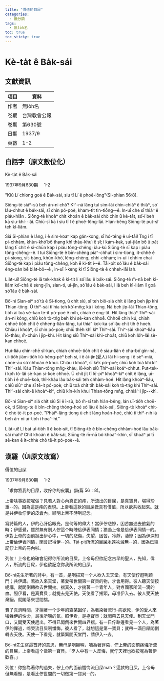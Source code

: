 ```yaml
---
title: "價值的目屎"
categories:
  - 無分類
tags:
  - 無lo̍h名
toc: true
toc_sticky: true
---
```


# Kè-ta̍t ê Ba̍k-sái

## 文獻資訊

| 項目 | 資料 |
|---|---|
| 作者 | 無lo̍h名 |
| 卷期 | 台灣教會公報 |
| 卷期 | 第630號 |
| 日期 | 1937/9 |
| 頁數 | 1-2 |

## 白話字（原文數位化）

Kè-ta̍t ê Ba̍k-sái

1937年9月630期     1-2

"Kiû Lí chiong goá ê Ba̍k-sái, siu tī Lí ê phoê-lông"(Si-phian 56:8).

Siōng-tè siáⁿ-sū beh án-ni chò? Kìⁿ-nā lâng tuì sim-lāi chin-chiàⁿ ê thiàⁿ, só͘ lâu-chhut ê ba̍k-sái, sī chin pó-poè, kham-tit tin-tiōng--ê. In-uī che sī thiàⁿ ê piáu-hiān . Siōng-tè khoàⁿ chit khoán ê ba̍k-sái chò chin ū kè-ta̍t, só͘-í beh kā siu-khí--lâi. Chiū-sī kā i siu tī I ê phoê-lông-lāi. Hián-bêng Siōng-tè put-sî teh kì-liām.

Siá Si-phian ê lâng, i ê sim-koaⁿ kap gán-kong, sī hô-téng ê uí-tāi! Tng i tī pi-chhám, khùn-khó͘ bô thang khì tháu-khuì ê sî; i kám-kak, sui-jiân bô ū pa̍t lâng tī chit ê sî-chūn kap i piáu tông-chêng; iáu-kú Siōng-tè sī kap i piáu tông-chêng--ê. I tuì Siōng-tè ê bīn-chêng piàⁿ-chhut i sim-tiong, it-chhè ê pi-siong, sit-bāng, khùn-khó͘, léng-chēng, chhi-chhám; in-uī i chhim chai Siōng-tè kap i piáu tông-chêng, koh ē kì-tit i--ê. Tāi-pi̍t só͘ lâu ê ba̍k-sái éng-oán bē bia̍t-bô--ê , in-uī í-keng kì tī Siōng-tè ê chheh-lāi lah.

Lia̍t-uī! Siōng-tè iā tek-khak ē kì-tit lí só͘ lâu ê ba̍k-sái. Siōng-tè m̄-nā beh kì-liām kó͘-chá ê sèng-jîn, sian-ti, uí-jîn, só͘ lâu ê ba̍k-sái, I iā beh kì-liām lí goá só͘ lâu ê ba̍k-sái.

Bō͘-ní Sian-siⁿ só͘ tù ê Si-tiong, ū chi̍t siú, sī teh biô-siá chi̍t ê lâng beh ji̍p khì Thian-tông. Ū thiⁿ-sài tī hia teh kò͘-mn̂g; kā i kóng. Nā beh ji̍p-lâi Thian-tông, tio̍h ài toà sè-kan tē-it pó-poè ê mi̍h, chiah ē ēng-tit. Hit lâng thiaⁿ Thiⁿ-sài án-ni kóng, chiū koh tò-tńg beh khì sè-kan chhoē. Chhoē chin kú, chiah chhoē tio̍h chi̍t ê chheng-liân-lâng, tuì thiàⁿ kok-ka só͘ lâu chi̍t tih ê hoeh. Chiàu i khoàⁿ, sī chin pó-poè; chiū the̍h khì kìⁿ Thiⁿ-sài. Thiⁿ-sài khoàⁿ-liáu iô-thâu, m̄-chún i ji̍p-khì. Hit lâng siū Thiⁿ-sài khì-choa̍t, chiū koh lo̍h-lâi sè-kan chhoē.

Huì-liáu chin-chē sî-kan, chiah chhoē-tio̍h chi̍t ê siàu-liân ê cha-bó͘ gín-ná, uī-tio̍h jiám-tio̍h liû-hêng-pēⁿ beh sí, i ê ài-jîn(愛人) lâi hi-seng i ê sèⁿ-miā, choè-āu só͘ chhoán ê khuì. Chiàu i khoàⁿ, sī ke̍k pó-poè; chiū koh toà khì kìⁿ Thiⁿ-sài. Kàu Thian-tông mn̂g-kháu, iū-koh siū Thiⁿ-sài koáⁿ-chhut. Put-tek-í koh tò-lâi sè-kan sì-koè chhoē. Ū chi̍t ji̍t tī lō͘-piⁿ khoàⁿ-kìⁿ chi̍t ê lâng, uī-tio̍h i ê choē-koà, thî-khàu lâu ba̍k-sái teh chhàm-hoé. Hit lâng khoàⁿ-liáu, chiū siūⁿ che sī tē-it pó-poè; chiū toà chi̍t tih ba̍k-sái koh tò-tńg khì Thiⁿ-sài. Thiⁿ-sài chi̍t-ē khoàⁿ-kìⁿ, chiū kín-kín khui Thian-tông mn̂g, chhiáⁿ i ji̍p--khì.

Bō͘-ní Sian-siⁿ siá chit siú Si ê ì-sù, bô m̄-sī teh hián-bêng, lán uī-tio̍h choē-ok, tī Siōng-tè ê bīn-chêng thòng-hoé só͘ lâu ê ba̍k-sái, Siōng-tè khoàⁿ chit-ê chò tē-it pó-poè. "Pháiⁿ-lâng tiong ū chi̍t lâng hoán-hoé, chiū tī thiⁿ-nih iā beh án-ni uī-tio̍h i hoaⁿ-hí."

Lia̍t-uī! Lí bat uī-tio̍h lí ê koè-sit, tī Siōng-tè ê bīn-chêng chhàm-hoé lâu ba̍k-sái mah? Chit khoán ê ba̍k-sái, Siōng-tè m̄-nā bô khoàⁿ-khin, sī khoàⁿ pí tī sè-kan ê it-chhè chò tē-it pó-poè--ê.

## 漢羅（Ùi原文改寫）

價值的目屎

1937年9月630期     1-2

「求你將我的目屎，收佇你的皮囊」(詩篇 56：8)。

上帝啥事欲按呢做？見若人對心內真正的疼，所流出的目屎，是真寶貝，堪得珍重--的。因為這是疼的表現。上帝看這款的目屎做真有價值，所以欲共收起來。就是共伊收佇伊的皮囊內。顯明上帝不時咧記念。

寫詩篇的人，伊的心肝佮眼光，是何等的偉大！當伊佇悲慘，困苦無通去敨氣的時；伊感覺，雖然無有別人佇這个時陣佮伊表同情；猶過上帝是佮伊表同情--的。伊對上帝的面前摒出伊心中，一切的悲傷，失望，困苦，冷靜，淒慘；因為伊深知上帝佮伊表同情，閣會記得伊--的。Tāi-pi̍t所流的目屎永遠袂滅無--的，因為已經記佇上帝的冊內啦。

列位！上帝也的確會記得你所流的目屎。上帝毋但欲記念古早的聖人，先知，偉人，所流的目屎，伊也欲記念你我所流的目屎。

Bō͘-ní先生所著的詩中，有一首，是咧描寫一个人欲入去天堂。有天使佇遐咧顧門；共伊講。若欲入來天堂，著愛帶世間第一寶貝的物，才會用得。彼人聽天使按呢講，就閣倒轉欲去世間揣。揣真久，才揣著一个青年人，對疼國家所流一滴的血。照伊看，是真寶貝；就提去見天使。天使看了搖頭，毋准伊入去。彼人受天使棄絕，就閣落來世間揣。

費了真濟時間，才揣著一个少年的查某囡仔，為著染著流行-病欲死，伊的愛人來犧牲伊的性命，最後所喘的氣。照伊看，是極寶貝；就閣帶去見天使。到天堂門口，又閣受天使趕出。不得已閣倒來世間四界揣。有一日佇路邊看見一个人，為著伊的罪過，啼哭流目屎咧懺悔。彼人看了，就想這是第一寶貝；就帶一滴目屎閣倒轉去天使。天使一下看見，就緊緊開天堂門，請伊入--去。

Bō͘-ní先生寫這首詩的意思，無毋是咧顯明，咱為著罪惡，佇上帝的面前痛悔所流的目屎，上帝看這个做第一寶貝。「歹人中有一人反悔，就佇天裡也欲按呢為著伊歡喜。」

列位！你捌為著你的過失，佇上帝的面前懺悔流目屎mah？這款的目屎，上帝毋但無看輕，是看比佇世間的一切做第一寶貝--的。
